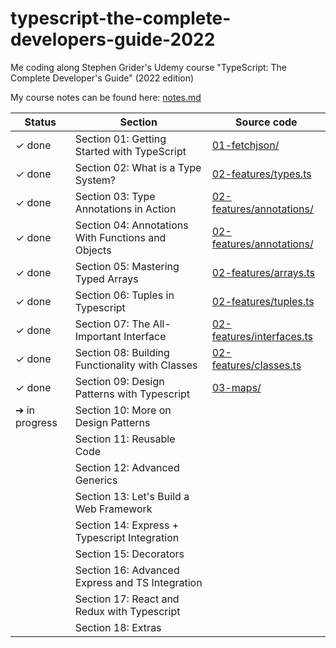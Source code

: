 # typescript-the-complete-developers-guide-2022

Me coding along Stephen Grider's Udemy course "TypeScript: The Complete Developer's Guide" (2022 edition)

My course notes can be found here: [notes.md](notes.md)

| Status        | Section                                            | Source code                                            |
| ------------- | -------------------------------------------------- | ------------------------------------------------------ |
| ✓ done        | Section 01: Getting Started with TypeScript        | [01-fetchjson/](01-fetchjson/)                         |
| ✓ done        | Section 02: What is a Type System?                 | [02-features/types.ts](02-features/types.ts)           |
| ✓ done        | Section 03: Type Annotations in Action             | [02-features/annotations/](02-features/annotations/)   |
| ✓ done        | Section 04: Annotations With Functions and Objects | [02-features/annotations/](02-features/annotations/)   |
| ✓ done        | Section 05: Mastering Typed Arrays                 | [02-features/arrays.ts](02-features/arrays.ts)         |
| ✓ done        | Section 06: Tuples in Typescript                   | [02-features/tuples.ts](02-features/tuples.ts)         |
| ✓ done        | Section 07: The All-Important Interface            | [02-features/interfaces.ts](02-features/interfaces.ts) |
| ✓ done        | Section 08: Building Functionality with Classes    | [02-features/classes.ts](02-features/classes.ts)       |
| ✓ done        | Section 09: Design Patterns with Typescript        | [03-maps/](03-maps/)                                   |
| ➔ in progress | Section 10: More on Design Patterns                |                                                        |
|               | Section 11: Reusable Code                          |                                                        |
|               | Section 12: Advanced Generics                      |                                                        |
|               | Section 13: Let's Build a Web Framework            |                                                        |
|               | Section 14: Express + Typescript Integration       |                                                        |
|               | Section 15: Decorators                             |                                                        |
|               | Section 16: Advanced Express and TS Integration    |                                                        |
|               | Section 17: React and Redux with Typescript        |                                                        |
|               | Section 18: Extras                                 |                                                        |
